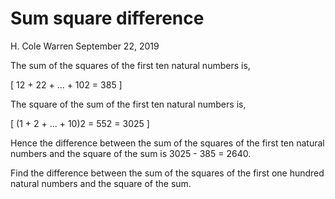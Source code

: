 Sum square difference
================
H. Cole Warren
September 22, 2019

The sum of the squares of the first ten natural numbers is,

\[ 12 + 22 + ... + 102 = 385 \]

The square of the sum of the first ten natural numbers is,

\[ (1 + 2 + ... + 10)2 = 552 = 3025 \]

Hence the difference between the sum of the squares of the first ten
natural numbers and the square of the sum is 3025 - 385 = 2640.

Find the difference between the sum of the squares of the first one
hundred natural numbers and the square of the sum.
